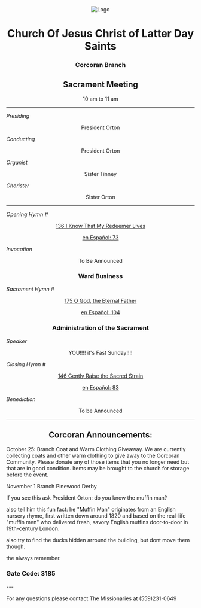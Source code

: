 <div align="center">
  <img src="https://www.churchofjesuschrist.org/imgs/16522aa30fcd11eeb1b0eeeeac1e286bde3ce277/full/%21640%2C/0/default" alt="Logo">
</div>

<!---
--->
<div align="center">
  <h1>Church Of Jesus Christ of Latter Day Saints</h1>  
  <h3>Corcoran Branch</h3>  
  <h2>Sacrament Meeting</h2>  
  10 am to 11 am
</div>

---

*Presiding*  
<div align="center">President Orton</div>

*Conducting*  
<div align="center">President Orton</div>

*Organist*  
<div align="center">Sister Tinney</div>

*Chorister*  
<div align="center">Sister Orton</div>

---

*Opening Hymn #*  
<div align="center">
  <a href="https://www.churchofjesuschrist.org/study/manual/hymns/i-know-that-my-redeemer-lives?lang=eng">136 I Know That My Redeemer Lives</a>
  
   <a href="https://www.churchofjesuschrist.org/study/manual/hymns/i-know-that-my-redeemer-lives?lang=spa">en Español: 73 </a>

</div>

*Invocation*  
<div align="center">To Be Announced</div>

<div align="center">
  <h3>Ward Business</h3>
</div>

*Sacrament Hymn #*  
<div align="center">
  <a href="https://www.churchofjesuschrist.org/study/manual/hymns/o-god-the-eternal-father?lang=eng"> 	175 O God, the Eternal Father</a>

<a href="https://www.churchofjesuschrist.org/study/manual/hymns/o-god-the-eternal-father?lang=eng">en Español: 104</a>
</div>

<div align="center">
  <h3>Administration of the Sacrament</h3>
</div>




*Speaker*
<div align="center"> YOU!!!! it's Fast Sunday!!!!
</div>

<!---

*intermediate Hymn #*  

<div align="center">
  <a href="https://www.churchofjesuschrist.org/study/music/hymns-for-home-and-church/amazing-grace?lang=eng">1010 Amazing Grace</a>
  
  <a href="https://www.churchofjesuschrist.org/study/music/hymns-for-home-and-church/amazing-grace?lang=spa">en Español: 1010</a>
</div>


*Speaker*  

<div align="center"> The Missionaries
</div>

--->

*Closing Hymn #*  

<div align="center">
  <a href="https://www.churchofjesuschrist.org/study/manual/hymns/gently-raise-the-sacred-strain?lang=eng">146 Gently Raise the Sacred Strain</a>
  
  <a href="https://www.churchofjesuschrist.org/study/manual/hymns/gently-raise-the-sacred-strain?lang=spa"> en Español: 83</a>
</div>


*Benediction*  
<div align="center">To be Announced</div>

---

<div align="center">
  <h2>Corcoran Announcements:</h2>
</div>



October 25:  Branch Coat and Warm Clothing Giveaway.  We are currently collecting coats and other warm clothing to give away to the Corcoran Community.  Please donate any of those items that you no longer need but that are in good condition.  Items may be brought to the church for storage before the event.

November 1 Branch Pinewood Derby

If you see this ask President Orton: do you know the muffin man?

also tell him this fun fact: he "Muffin Man" originates from an English nursery rhyme, first written down around 1820 and based on the real-life "muffin men" who delivered fresh, savory English muffins door-to-door in 19th-century London.

also try to find the ducks hidden arround the building, but dont move them though.

the always remember.

<h3> Gate Code: 3185</h3>
---

For any questions please contact The Missionaries at (559)231-0649
